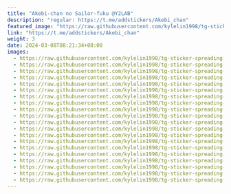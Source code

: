 ```yaml
---
title: "Akebi-chan no Sailor-fuku @Y2LAB"
description: "regular: https://t.me/addstickers/Akebi_chan"
featured_image: "https://raw.githubusercontent.com/kylelin1998/tg-sticker-spreading-worldwide-images/main/img/322ba056-195b-4c80-8ac4-e937ddb32d97.jpg"
link: "https://t.me/addstickers/Akebi_chan"
weight: 3
date: 2024-03-08T08:21:34+08:00
images:
  - https://raw.githubusercontent.com/kylelin1998/tg-sticker-spreading-worldwide-images/main/img/322ba056-195b-4c80-8ac4-e937ddb32d97.jpg
  - https://raw.githubusercontent.com/kylelin1998/tg-sticker-spreading-worldwide-images/main/img/d67377e3-b5f2-46ca-9b1d-5e084e773d7c.jpg
  - https://raw.githubusercontent.com/kylelin1998/tg-sticker-spreading-worldwide-images/main/img/1053b204-a480-4064-a373-4eb9662be7b3.jpg
  - https://raw.githubusercontent.com/kylelin1998/tg-sticker-spreading-worldwide-images/main/img/d0469027-64c0-47bb-bddb-f77ace455e77.jpg
  - https://raw.githubusercontent.com/kylelin1998/tg-sticker-spreading-worldwide-images/main/img/fe14c8f4-d5cb-4964-98bc-59ba8e7fedec.jpg
  - https://raw.githubusercontent.com/kylelin1998/tg-sticker-spreading-worldwide-images/main/img/08d6b4b4-3a29-40db-9e73-c4e0552143e5.jpg
  - https://raw.githubusercontent.com/kylelin1998/tg-sticker-spreading-worldwide-images/main/img/5507d022-bb7a-4a21-9f5f-4d81bb89af43.jpg
  - https://raw.githubusercontent.com/kylelin1998/tg-sticker-spreading-worldwide-images/main/img/ea208597-ec3a-41b8-9357-a59e0c806f23.jpg
  - https://raw.githubusercontent.com/kylelin1998/tg-sticker-spreading-worldwide-images/main/img/9403665f-b045-41b7-9a18-4d2f6bd63e92.jpg
  - https://raw.githubusercontent.com/kylelin1998/tg-sticker-spreading-worldwide-images/main/img/d2d348f0-ff8f-4bba-bc39-ccfc190fb235.jpg
  - https://raw.githubusercontent.com/kylelin1998/tg-sticker-spreading-worldwide-images/main/img/3af4da65-5ae2-4b94-8641-81443346eb86.jpg
  - https://raw.githubusercontent.com/kylelin1998/tg-sticker-spreading-worldwide-images/main/img/8ba6519b-a198-4cad-9872-de72e2f9bd5f.jpg
  - https://raw.githubusercontent.com/kylelin1998/tg-sticker-spreading-worldwide-images/main/img/99efded2-70ab-423f-9129-cd7c5d52e60b.jpg
  - https://raw.githubusercontent.com/kylelin1998/tg-sticker-spreading-worldwide-images/main/img/f083d34d-d95e-49e7-a5f2-1ffedad16df7.jpg
  - https://raw.githubusercontent.com/kylelin1998/tg-sticker-spreading-worldwide-images/main/img/c88018a7-3a43-4620-9ba4-3919ccf9fff4.jpg
  - https://raw.githubusercontent.com/kylelin1998/tg-sticker-spreading-worldwide-images/main/img/6827fd4c-2aa7-4327-8173-90819ba0acc1.jpg
  - https://raw.githubusercontent.com/kylelin1998/tg-sticker-spreading-worldwide-images/main/img/5f614585-4a5e-4655-be31-5f13d1f80e95.jpg
  - https://raw.githubusercontent.com/kylelin1998/tg-sticker-spreading-worldwide-images/main/img/699936ec-7288-47bb-902e-01d7a13fe0dc.jpg
  - https://raw.githubusercontent.com/kylelin1998/tg-sticker-spreading-worldwide-images/main/img/c6050025-5b69-4692-9451-4163b91fbaab.jpg
  - https://raw.githubusercontent.com/kylelin1998/tg-sticker-spreading-worldwide-images/main/img/bedef1c8-4fd9-4b61-80df-e8910e4cebae.jpg
---
```

